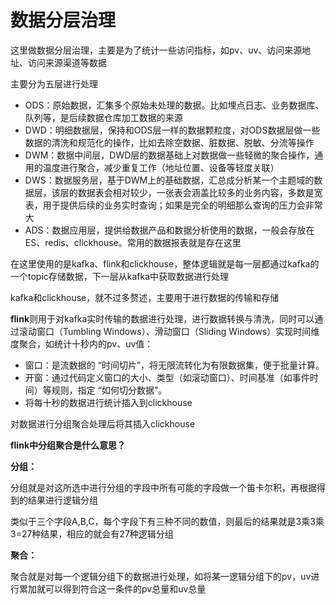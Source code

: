 # 数据分层治理
这里做数据分层治理，主要是为了统计一些访问指标，如pv、uv、访问来源地址、访问来源渠道等数据

主要分为五层进行处理

- ODS：原始数据，汇集多个原始未处理的数据。比如埋点日志、业务数据库、队列等，是后续数据仓库加工数据的来源
- DWD：明细数据层，保持和ODS层一样的数据颗粒度，对ODS数据层做一些数据的清洗和规范化的操作，比如去除空数据、脏数据、脱敏、分流等操作
- DWM：数据中间层，DWD层的数据基础上对数据做一些轻微的聚合操作，通用的温度进行聚合，减少重复工作（地址位置、设备等轻度关联）
- DWS：数据服务层，基于DWM上的基础数据，汇总成分析某一个主题域的数据层，该层的数据表会相对较少，一张表会涵盖比较多的业务内容，多数是宽表，用于提供后续的业务实时查询；如果是完全的明细那么查询的压力会非常大
- ADS：数据应用层，提供给数据产品和数据分析使用的数据，一般会存放在ES、redis、clickhouse。常用的数据报表就是存在这里

在这里使用的是kafka、flink和clickhouse，整体逻辑就是每一层都通过kafka的一个topic存储数据，下一层从kafka中获取数据进行处理

kafka和clickhouse，就不过多赘述，主要用于进行数据的传输和存储

**flink**则用于对kafka实时传输的数据进行处理，进行数据转换与清洗，同时可以通过滚动窗口（Tumbling Windows）、滑动窗口（Sliding Windows）实现时间维度聚合，如统计十秒内的pv、uv值：

  * 窗口：是流数据的 “时间切片”，将无限流转化为有限数据集，便于批量计算。
  * 开窗：通过代码定义窗口的大小、类型（如滚动窗口）、时间基准（如事件时间）等规则，指定 “如何切分数据”。
  * 将每十秒的数据进行统计插入到clickhouse

对数据进行分组聚合处理后将其插入clickhouse

**flink中分组聚合是什么意思？**

**分组：**

分组就是对这所选中进行分组的字段中所有可能的字段做一个笛卡尔积，再根据得到的结果进行逻辑分组

类似于三个字段A,B,C，每个字段下有三种不同的数值，则最后的结果就是3乘3乘3=27种结果，相应的就会有27种逻辑分组

**聚合：**

聚合就是对每一个逻辑分组下的数据进行处理，如将某一逻辑分组下的pv，uv进行累加就可以得到符合这一条件的pv总量和uv总量
